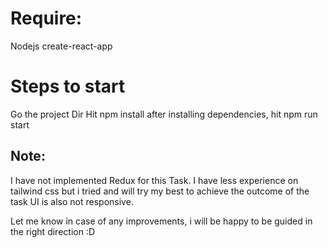 # Require:

Nodejs
create-react-app

# Steps to start

Go the project Dir
Hit npm install
after installing dependencies, hit npm run start

## Note:

I have not implemented Redux for this Task.
I have less experience on tailwind css but i tried and will try my best to achieve the outcome of the task
UI is also not responsive.

Let me know in case of any improvements, i will be happy to be guided in the right direction
:D
